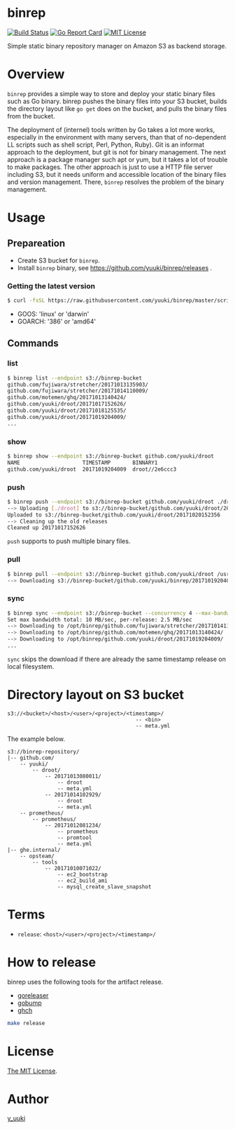 binrep
======

[![Build Status](https://travis-ci.org/yuuki/binrep.png?branch=master)][travis]
[![Go Report Card](https://goreportcard.com/badge/github.com/yuuki/droot)][goreportcard]
[![MIT License](http://img.shields.io/badge/license-MIT-blue.svg?style=flat-square)][license]

[travis]: https://travis-ci.org/yuuki/binrep
[goreportcard]: (https://goreportcard.com/report/github.com/yuuki/binrep)
[license]: https://github.com/yuuki/binrep/blob/master/LICENSE

Simple static binary repository manager on Amazon S3 as backend storage.

# Overview

`binrep` provides a simple way to store and deploy your static binary files such as Go binary. binrep pushes the binary files into your S3 bucket, builds the directory layout like `go get` does on the bucket, and pulls the binary files from the bucket.

The deployment of (internel) tools written by Go takes a lot more works, especially in the environment with many servers, than that of no-dependent LL scripts such as shell script, Perl, Python, Ruby). Git is an informat approach to the deployment, but git is not for binary management. The next approach is a package manager such apt or yum, but it takes a lot of trouble to make packages. The other approach is just to use a HTTP file server including S3, but it needs uniform and accessible location of the binary files and version management. There, `binrep` resolves the problem of the binary management.

# Usage

## Prepareation

- Create S3 bucket for `binrep`.
- Install `binrep` binary, see https://github.com/yuuki/binrep/releases .

### Getting the latest version

```sh
$ curl -fsSL https://raw.githubusercontent.com/yuuki/binrep/master/scripts/install_latest_binary | bash /dev/stdin $GOOS $GOARCH
```

- GOOS: 'linux' or 'darwin'
- GOARCH: '386' or 'amd64'

## Commands

### list

```sh
$ binrep list --endpoint s3://binrep-bucket
github.com/fujiwara/stretcher/20171013135903/
github.com/fujiwara/stretcher/20171014110009/
github.com/motemen/ghq/20171013140424/
github.com/yuuki/droot/20171017152626/
github.com/yuuki/droot/20171018125535/
github.com/yuuki/droot/20171019204009/
...
```

### show

```sh
$ binrep show --endpoint s3://binrep-bucket github.com/yuuki/droot
NAME                    TIMESTAMP       BINNARY1
github.com/yuuki/droot  20171019204009  droot//2e6ccc3
```

### push

```sh
$ binrep push --endpoint s3://binrep-bucket github.com/yuuki/droot ./droot
--> Uploading [./droot] to s3://binrep-bucket/github.com/yuuki/droot/20171020152356
Uploaded to s3://binrep-bucket/github.com/yuuki/droot/20171020152356
--> Cleaning up the old releases
Cleaned up 20171017152626
```

`push` supports to push multiple binary files.

### pull

```sh
$ binrep pull --endpoint s3://binrep-bucket github.com/yuuki/droot /usr/local/bin
--> Downloading s3://binrep-bucket/github.com/yuuki/binrep/20171019204009 to /usr/local/bin
```

### sync

```sh
$ binrep sync --endpoint s3://binrep-bucket --concurrency 4 --max-bandwidth '5 MB' /opt/binrep/
Set max bandwidth total: 10 MB/sec, per-release: 2.5 MB/sec
--> Downloading to /opt/binrep/github.com/fujiwara/stretcher/20171014110009/
--> Downloading to /opt/binrep/github.com/motemen/ghq/20171013140424/
--> Downloading to /opt/binrep/github.com/yuuki/droot/20171019204009/
...
```

`sync` skips the download if there are already the same timestamp release on local filesystem.

# Directory layout on S3 bucket

```
s3://<bucket>/<host>/<user>/<project>/<timestamp>/
                                         -- <bin>
                                         -- meta.yml
```

The example below.

```
s3://binrep-repository/
|-- github.com/
    -- yuuki/
        -- droot/
            -- 20171013080011/
                -- droot
                -- meta.yml
            -- 20171014102929/
                -- droot
                -- meta.yml
    -- prometheus/
        -- prometheus/
            -- 20171012081234/
                -- prometheus
                -- promtool
                -- meta.yml
|-- ghe.internal/
    -- opsteam/
        -- tools
            -- 20171010071022/
                -- ec2_bootstrap
                -- ec2_build_ami
                -- mysql_create_slave_snapshot

```

# Terms

- `release`: `<host>/<user>/<project>/<timestamp>/`

# How to release

binrep uses the following tools for the artifact release.

- [goreleaser](https://goreleaser.com/)
- [gobump](https://github.com/motemen/gobump)
- [ghch](https://github.com/Songmu/ghch)

```sh
make release
```

# License

[The MIT License](./LICENSE).

# Author

[y_uuki](https://github.com/yuuki)
